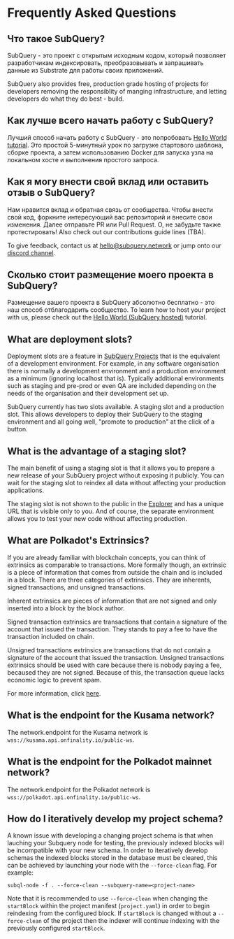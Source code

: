 # Frequently Asked Questions

## Что такое SubQuery?

SubQuery - это проект с открытым исходным кодом, который позволяет разработчикам индексировать, преобразовывать и запрашивать данные из Substrate для работы своих приложений.

SubQuery also provides free, production grade hosting of projects for developers removing the responsiblity of manging infrastructure, and letting developers do what they do best - build.

## Как лучше всего начать работу с SubQuery?

Лучший способ начать работу с SubQuery - это попробовать [Hello World tutorial](../quickstart/helloworld-localhost.md). Это простой 5-минутный урок по загрузке стартового шаблона, сборке проекта, а затем использованию Docker для запуска узла на локальном хосте и выполнения простого запроса.

## Как я могу внести свой вклад или оставить отзыв о SubQuery?

Нам нравится вклад и обратная связь от сообщества. Чтобы внести свой код, форкните интересующий вас репозиторий и внесите свои изменения. Далее отправьте PR или Pull Request. О, не забудьте также протестировать! Also check out our contributions guide lines (TBA).

To give feedback, contact us at hello@subquery.network or jump onto our [discord channel](https://discord.com/invite/78zg8aBSMG).

## Сколько стоит размещение моего проекта в SubQuery?

Размещение вашего проекта в SubQuery абсолютно бесплатно - это наш способ отблагодарить сообщество. To learn how to host your project with us, please check out the [Hello World (SubQuery hosted)](../run_publish/publish.md) tutorial.

## What are deployment slots?

Deployment slots are a feature in [SubQuery Projects](https://project.subquery.network) that is the equivalent of a development environment. For example, in any software organisation there is normally a development environment and a production environment as a minimum (ignoring localhost that is). Typically additional environments such as staging and pre-prod or even QA are included depending on the needs of the organisation and their development set up.

SubQuery currently has two slots available. A staging slot and a production slot. This allows developers to deploy their SubQuery to the staging environment and all going well, "promote to production" at the click of a button.

## What is the advantage of a staging slot?

The main benefit of using a staging slot is that it allows you to prepare a new release of your SubQuery project without exposing it publicly. You can wait for the staging slot to reindex all data without affecting your production applications.

The staging slot is not shown to the public in the [Explorer](https://explorer.subquery.network/) and has a unique URL that is visible only to you. And of course, the separate environment allows you to test your new code without affecting production.

## What are Polkadot's Extrinsics?

If you are already familiar with blockchain concepts, you can think of extrinsics as comparable to transactions. More formally though, an extrinsic is a piece of information that comes from outside the chain and is included in a block. There are three categories of extrinsics. They are inherents, signed transactions, and unsigned transactions.

Inherent extrinsics are pieces of information that are not signed and only inserted into a block by the block author.

Signed transaction extrinsics are transactions that contain a signature of the account that issued the transaction. They stands to pay a fee to have the transaction included on chain.

Unsigned transactions extrinsics are transactions that do not contain a signature of the account that issued the transaction. Unsigned transactions extrinsics should be used with care because there is nobody paying a fee, becaused they are not signed. Because of this, the transaction queue lacks economic logic to prevent spam.

For more information, click [here](https://substrate.dev/docs/en/knowledgebase/learn-substrate/extrinsics).

## What is the endpoint for the Kusama network?

The network.endpoint for the Kusama network is `wss://kusama.api.onfinality.io/public-ws`.

## What is the endpoint for the Polkadot mainnet network?

The network.endpoint for the Polkadot network is `wss://polkadot.api.onfinality.io/public-ws`.

## How do I iteratively develop my project schema?

A known issue with developing a changing project schema is that when lauching your Subquery node for testing, the previously indexed blocks will be incompatible with your new schema. In order to iteratively develop schemas the indexed blocks stored in the database must be cleared, this can be achieved by launching your node with the `--force-clean` flag. For example:

```shell
subql-node -f . --force-clean --subquery-name=<project-name>
```

Note that it is recommended to use `--force-clean` when changing the `startBlock` within the project manifest (`project.yaml`) in order to begin reindexing from the configured block. If `startBlock` is changed without a `--force-clean` of the project then the indexer will continue indexing with the previously configured `startBlock`.
